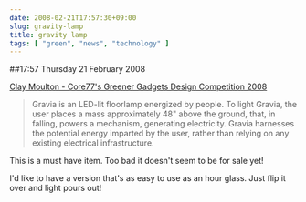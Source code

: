 ```yaml
---
date: 2008-02-21T17:57:30+09:00
slug: gravity-lamp
title: gravity lamp
tags: [ "green", "news", "technology" ]
---
```


##17:57 Thursday 21 February 2008

  
[Clay Moulton - Core77's Greener Gadgets Design Competition 2008](http://www.core77.com/competitions/greenergadgets/projects/4306/)   


> Gravia is an LED-lit floorlamp energized by people. To light Gravia, the user places a mass approximately 48" above the ground, that, in falling, powers a mechanism, generating electricity. Gravia harnesses the potential energy imparted by the user, rather than relying on any existing electrical infrastructure.  


  
  
This is a must have item. Too bad it doesn't seem to be for sale yet!  
  
I'd like to have a version that's as easy to use as an hour glass. Just flip it over and light pours out!  

